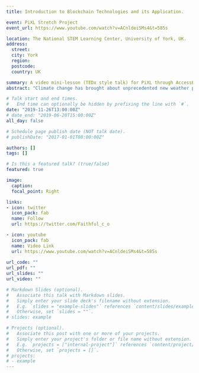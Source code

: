 ```yaml
---
title: Introduction to Blockchain Technologies and its Application.  

event: PiXL Stretch Project
event_url: https://www.youtube.com/watch?v=ACnldeiSMs4&t=585s

location: The National STEM Learning Center, University of York, UK.
address:
  street: 
  city: York
  region: 
  postcode: 
  country: UK

summary: A video mini-lesson (TEDx style talk) for PiXL through AccessEd delivered at The National STEM Learning Center, University of York, UK. Aimed at introducing teenagers to the concept of blockchain technology. This talk was shared with over 1,400 schools across the United Kingdom.
abstract: "Climate change has brought about unprecedented new weather patterns, one of which is changes in extreme rainfall. In Kenya, heavy rains and severe flash floods have left people dead and displaced hundreds from their settlements. In order to build a resilient society and achieve sustainable development, it is paramount that adequate inference about extreme rainfall be made. To this end, this research modelled and predicted extreme rainfall events in Kenya using Extreme Value Theory for rainfall data from 1901-2016."

# Talk start and end times.
#   End time can optionally be hidden by prefixing the line with `#`.
date: "2019-11-26T13:00:00Z"
# date_end: "2019-06-20T15:00:00Z"
all_day: false

# Schedule page publish date (NOT talk date).
# publishDate: "2017-01-01T00:00:00Z"

authors: []
tags: []

# Is this a featured talk? (true/false)
featured: true

image:
  caption: 
  focal_point: Right

links:
- icon: twitter
  icon_pack: fab
  name: Follow
  url: https://twitter.com/Faithful_c_o

- icon: youtube
  icon_pack: fab
  name: Video Link
  url: https://www.youtube.com/watch?v=ACnldeiSMs4&t=585s
  
url_code: ""
url_pdf: ""
url_slides: ""
url_video: ""

# Markdown Slides (optional).
#   Associate this talk with Markdown slides.
#   Simply enter your slide deck's filename without extension.
#   E.g. `slides = "example-slides"` references `content/slides/example-slides.md`.
#   Otherwise, set `slides = ""`.
# slides: example

# Projects (optional).
#   Associate this post with one or more of your projects.
#   Simply enter your project's folder or file name without extension.
#   E.g. `projects = ["internal-project"]` references `content/project/deep-learning/index.md`.
#   Otherwise, set `projects = []`.
# projects:
# - example
---
```

